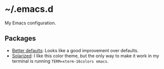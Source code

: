 # ~/.emacs.d

My Emacs configuration.

## Packages

* [Better defaults][better-defaults]: Looks like a good improvement over
  defaults.
* [Solarized][solarized]: I like this color theme, but the only way to
  make it work in my terminal is running `TERM=xterm-16colors emacs`.

[better-defaults]: https://github.com/technomancy/better-defaults
[solarized]: https://github.com/sellout/emacs-color-theme-solarized
